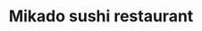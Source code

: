 ---
layout: place
title: "Mikado sushi restaurant"
permalink: /new-york/lynbrook/mikado-sushi-restaurant.html
stateAbbr: NY
stateName: New York
cityName: Lynbrook
place_id: ChIJjdCJP7xkwokRtKEw_T08wFQ
photos:
  - name: >-
      places/ChIJjdCJP7xkwokRtKEw_T08wFQ/photos/AeeoHcI4dgKo7dsE_1mo97UpqTpgqs2TK37EOftJSZ8Zulec_VYrlkKr5K8MeEMdggtWxxPB5Hp8xcZN0EVm65zauQT4G2szzSnsQvPryLPMsHQz1buDLdCtKMs5lkYTJaQX2PNWqlEV2RuipzdYBhMb7nxX0bc0dXtb8qR6TJmKkeZm1C-HAqZSA_aK0QSkorEXG8Cjtduibr1a5SCd5kCvz5Buu_tmpIQQ250L3XlgsdkrH-DQJ18z7u3FqpDArcrEb8tyfzFYFakhC8_ccXYp7POfsiM-ckSJhBqnHHSQtlBdlaTlarzpUZ-4Zo5034U2HwQwXHIpOfLImEcc3TZk8rV3vskRUMzviqaGsl9s5q0spC-Isil4t0Zp3E5HjvnFuLAGrM6fwPhs4fVrXO-N2RcdNssmiIdqmDsgNwrIFOO1lw
    widthPx: 4032
    heightPx: 1960
    authorAttributions:
      - displayName: Amanda Bachan-Ramharack
        uri: https://maps.google.com/maps/contrib/109142243663609247401
        photoUri: >-
          https://lh3.googleusercontent.com/a-/ALV-UjWkCWFy6khg2g2HRJybBJS69gneSB4OFAiVbiqzaPoQSpm26j58Yg=s100-p-k-no-mo
    flagContentUri: >-
      https://www.google.com/local/imagery/report/?cb_client=maps_api_places.places_api&image_key=!1e10!2sCIHM0ogKEICAgICE37SAOw&hl=en-US
    googleMapsUri: >-
      https://www.google.com/maps/place//data=!3m4!1e2!3m2!1sCIHM0ogKEICAgICE37SAOw!2e10!4m2!3m1!1s0x89c264bc3f89d08d:0x54c03c3dfd30a1b4
  - name: >-
      places/ChIJjdCJP7xkwokRtKEw_T08wFQ/photos/AeeoHcLYp9pkUbEMpDDBemF4BtszqsFJ8nv1yv9poXmdUgLyCLrlhwGnJwRYCyRWSpbKybnr2YL41y7pOwmMjl2mytWpojy0MFOgyu7n7ALP0buJQlmKZHKeoRTKVyUtCNEUTdACZh7lk4BYM1KKSu1VQ2hNyAkifi394AtEK3pPDHIj40TPI0WMBf5-cstaZflA14Yo_Cjy0ouHwslV8a6_yLT-ngnFG6DOjtcuqAt1FYUlT2chSQg1rQ-lZb6uq5BvtOey6A1uSg_OSFvjiLkrWQFTZAanfpfXGxJ3tEDKj2-vdTn5ECIoOlhze6UpCsps-YPw1WrK2FBRwYg2sNWNqwz2EWN6H0RuIvdvBVQgNjmkXSdlpOXWNJl_ydx1uXTrUs1CX_V5VBg4ixzsEG0zHYOgT_w78lS_x10Jf0imFE6F8g
    widthPx: 4032
    heightPx: 3024
    authorAttributions:
      - displayName: Walter Reyes
        uri: https://maps.google.com/maps/contrib/105275799351501120336
        photoUri: >-
          https://lh3.googleusercontent.com/a-/ALV-UjX0QWS5o5HYlraLIMw--WHDEoq-he5PDmtTESNSU6zviIu5gUEL=s100-p-k-no-mo
    flagContentUri: >-
      https://www.google.com/local/imagery/report/?cb_client=maps_api_places.places_api&image_key=!1e10!2sCIHM0ogKEICAgIDr3vuCTg&hl=en-US
    googleMapsUri: >-
      https://www.google.com/maps/place//data=!3m4!1e2!3m2!1sCIHM0ogKEICAgIDr3vuCTg!2e10!4m2!3m1!1s0x89c264bc3f89d08d:0x54c03c3dfd30a1b4
  - name: >-
      places/ChIJjdCJP7xkwokRtKEw_T08wFQ/photos/AeeoHcJISVmhd-EG6nNm4gP41P7u1_zAKkaL-fKYl3w_lPCjKYHlY6MU4UaJTuy8kOddln40bK7zlIJ29URSSYSfM-W2uCXGqXw5ni22QEEeIqUSq3_rKrgTrk5q489SEGjqmBBB8giPUJ2VX5SCUhabxRtMt9S7hWq9qrlMPpK5ZEk_iqi2OqGy1xwCDHzNGzEo_1XlaEnHxYnlVpsYBhKtxB37yvW51aAeuKoHTU5tzC7JLLoX4uA6P2n9lCOAkqv3A2-FQKFx6aKDflfFqRMDWGonfM47ny6m3raHKGv51HlTwR-7Di2ObsrwyV1UWDq0XTJq0f7liovoaSdSA3FY0XqkHJKDi2jESrKTZ7CDdJuqNOhMc82aUikfM5hv0m9zLWMu_KwQvHkYt7Lz1_7x1yif6B_Agd9UB13z_XsXhSQ
    widthPx: 4032
    heightPx: 2268
    authorAttributions:
      - displayName: Michael Cheng
        uri: https://maps.google.com/maps/contrib/100267348572494015328
        photoUri: >-
          https://lh3.googleusercontent.com/a-/ALV-UjXQ_TNXchchYkE0Orfw_EtC2Jd2yZdOAh4HFxkJQNa22HGwKqFnhg=s100-p-k-no-mo
    flagContentUri: >-
      https://www.google.com/local/imagery/report/?cb_client=maps_api_places.places_api&image_key=!1e10!2sCIHM0ogKEICAgIDr042ZQg&hl=en-US
    googleMapsUri: >-
      https://www.google.com/maps/place//data=!3m4!1e2!3m2!1sCIHM0ogKEICAgIDr042ZQg!2e10!4m2!3m1!1s0x89c264bc3f89d08d:0x54c03c3dfd30a1b4
  - name: >-
      places/ChIJjdCJP7xkwokRtKEw_T08wFQ/photos/AeeoHcKQA61Fn6BdQrfBihImaVI4hh-xYb0vF99TeNyWp0neNWpWesX5BLpXW_PO425qW0OCm5nAUyxa3krimFR_Ts3jvCgCg-zNvMBmmMSSfxXSvcnn_wPMXTHmzelMExlAUHT-1UesXQf7dBD0N496ZiZQ5J8Hp0Yzsr81h2rYSK7vtWCUaypmygfJj9xyEdSXN1EOsX1-nCoVsB2SoUa1Q9QgfhaNJO-M1lRE_RSFH_e0xG3e7JczXG7-P2ZrxBvmayQhyYTYSAbanHdXZPI3kS3RSokVD2_fNQ2x77c7_MWLXvvVH93hpt3xEyK1W7eZ-wG39seF69lYVscyCDZmLZ-udaJ0V7vdMmJm3iWdKjf_UGeDsV1yXXpejTyo1dbgOWhjaimuAObXCom1YiRxQUYuL_obJwtmC4ikJNeBrDIRrA
    widthPx: 3024
    heightPx: 4032
    authorAttributions:
      - displayName: John Mastroianni
        uri: https://maps.google.com/maps/contrib/115021833118199657367
        photoUri: >-
          https://lh3.googleusercontent.com/a/ACg8ocL5l_QEei58BrOjMka4_f1-kLZ6iM54iKmxRAy2nQ3rEB1IbQ=s100-p-k-no-mo
    flagContentUri: >-
      https://www.google.com/local/imagery/report/?cb_client=maps_api_places.places_api&image_key=!1e10!2sCIHM0ogKEICAgIDv7ZvlRQ&hl=en-US
    googleMapsUri: >-
      https://www.google.com/maps/place//data=!3m4!1e2!3m2!1sCIHM0ogKEICAgIDv7ZvlRQ!2e10!4m2!3m1!1s0x89c264bc3f89d08d:0x54c03c3dfd30a1b4
  - name: >-
      places/ChIJjdCJP7xkwokRtKEw_T08wFQ/photos/AeeoHcKj0v1Gr-sjtB4deqlwTVxENQplvKJYD0O6Oow6Dt-3J1d7SicjEifND9CWLvqw33q1iQDL8XondjE9-Lt8NhHOMWnjhIdvJZHE_LIVEcpgeQMHaYp7-cgvPis9tU_1Ptm9Sonr_NGKz6z6d0oJf9h0s2_91r7LHERGIhPJQmg2viS4LcL1cT1CkoNbqOCiojCxljuhz3VB7H84VaMMA9UwyHmCzQ5i1hXUYtPOmblEc301WV_sELFxraBYWCXSp2dEKP8UDTWXVyuBc7f7_wFTZiubnVXVYUCnJ63oc9Y9N3XrXdl49dKQ4jhYlJeWV3iLm6Nkdr3uVmpvRA-dtG6WPsVNfBGDrwsqYoyV8u5enc6-vfuobmd_ZdleCg5SU_FRu6EanRIC7XVvZZUfcZh0vJTClTf0ABBZ5EuqxwAsYQ
    widthPx: 3024
    heightPx: 4032
    authorAttributions:
      - displayName: Saddy Snow
        uri: https://maps.google.com/maps/contrib/107378884871885167638
        photoUri: >-
          https://lh3.googleusercontent.com/a-/ALV-UjUVPTquslcyrotC55kpvHcVsbgBX1_QddtDVZqcNuNqEEphTvOlfw=s100-p-k-no-mo
    flagContentUri: >-
      https://www.google.com/local/imagery/report/?cb_client=maps_api_places.places_api&image_key=!1e10!2sCIHM0ogKEICAgIC3xMG4Ew&hl=en-US
    googleMapsUri: >-
      https://www.google.com/maps/place//data=!3m4!1e2!3m2!1sCIHM0ogKEICAgIC3xMG4Ew!2e10!4m2!3m1!1s0x89c264bc3f89d08d:0x54c03c3dfd30a1b4
  - name: >-
      places/ChIJjdCJP7xkwokRtKEw_T08wFQ/photos/AeeoHcKojKa1OZYwX0C4_uQ89C9tHmwvvLhhdM_ketitsXmZ_E8XOoUpDVj3B5iDfVSB7Ao9ZCj3GbXEeFqcpjXXb3guzQHyAHoTv7J6jn9C2PJa_kJ5ZmJ-KpQvEyFqT-UN9ATWd1Z9oszXQOdwgF9l9d-79BAviaEJIMFPo68ppVV635zo_igdLvP6FCis2AxnvWvYbRG7_nwh_NclnhpD1mIyPJUT-lWuKQCLUGiEue-5qBFwBW3cnac3au6ruEffLEJs1lfFBb6WNCM_xWDWpyJxEnZBjKOp_HOgrcYT7KOpeoyS19-BqSluaZoZqu4GWdEFBactHjV_FKStSpJXpaZ3f0OU5R0nlCeDlq0QCD33bo0kyYlL90brI0HIUkin7YA1EsFdbgqP_Xzf2Q5olcJSLHaDzoUoH6iQwOwC3qhE2-s
    widthPx: 4640
    heightPx: 3480
    authorAttributions:
      - displayName: Edward Yew
        uri: https://maps.google.com/maps/contrib/100494195282381281236
        photoUri: >-
          https://lh3.googleusercontent.com/a/ACg8ocIo5M-UPJOpPwgpeWpERvJl4GVsRK1pmPFoOtQG-WO9HAZf8g=s100-p-k-no-mo
    flagContentUri: >-
      https://www.google.com/local/imagery/report/?cb_client=maps_api_places.places_api&image_key=!1e10!2sCIHM0ogKEICAgIC44pKr2QE&hl=en-US
    googleMapsUri: >-
      https://www.google.com/maps/place//data=!3m4!1e2!3m2!1sCIHM0ogKEICAgIC44pKr2QE!2e10!4m2!3m1!1s0x89c264bc3f89d08d:0x54c03c3dfd30a1b4
  - name: >-
      places/ChIJjdCJP7xkwokRtKEw_T08wFQ/photos/AeeoHcK3HXq8qeTEXt13deN3WcDVWiwocVn6Qqx_tBo1GkbKJKW9HFSmjyeMdmntJaegqcuRgVFpuZ85HjOv3kgGebI8E5-CzGb4-4LrNhT5PaVnKDL4TsRTav012arW2n6_mnExOP4IGznLFcF6Gh7RlshUXYeI2AocSDtOp8sAvfrDAVGqdbW8StbUs12MminIQpoWBec_hsx8nQh7JVMz8syEX2N8Rx3Ul47YKpSlR4Jvo1pIL1PMURvBItuGqY3IkTz7scn5TFdnPvYQ6Dsqyc1bX9DsGTLIwin3rZZBuNpZOFmdSI8E9ajwVZRXB_h53tMTkH9FvFE1oyVHQ6LokecxgGJA_jOSjNdever7i4pAnORdmXsch6rt5m57AwYfgdgOe_jr1mN_s-cCAUm0uG38g_GavGEkeF1H_MugRWlvLoyf
    widthPx: 3024
    heightPx: 4032
    authorAttributions:
      - displayName: John Mastroianni
        uri: https://maps.google.com/maps/contrib/115021833118199657367
        photoUri: >-
          https://lh3.googleusercontent.com/a/ACg8ocL5l_QEei58BrOjMka4_f1-kLZ6iM54iKmxRAy2nQ3rEB1IbQ=s100-p-k-no-mo
    flagContentUri: >-
      https://www.google.com/local/imagery/report/?cb_client=maps_api_places.places_api&image_key=!1e10!2sCIHM0ogKEICAgIDv7ZvlxQE&hl=en-US
    googleMapsUri: >-
      https://www.google.com/maps/place//data=!3m4!1e2!3m2!1sCIHM0ogKEICAgIDv7ZvlxQE!2e10!4m2!3m1!1s0x89c264bc3f89d08d:0x54c03c3dfd30a1b4
  - name: >-
      places/ChIJjdCJP7xkwokRtKEw_T08wFQ/photos/AeeoHcIBpxGnujYh9FoDBM44nBchBoLuHQCnWRabpY2yTOKTSlnsS6t5c-iwuFK7NpZxzQYLOx2y6XTBPe5hU5ljrdtvt6iIapKhLlUArAdNzIKR7o1U7tc_Upo6EDvTY9qj6OOcZV5Alt51TWRduhT1yWtRHr2g--Q5ZT4Jm9H-bXbePXNfBWVWXETbiMr18jXGkRRz4qEYsc8Rp2Vm4C6NyKECOwuVxL1x5tF8FYuXbYBOfqopd8mri-x7agQaru4kOKGFZoMRcaQMzuG2_bvuoJRbfOr1qioTeHePZ7sO-I3an0v7s9SeXwCDt5ekIBnMmig8rKv4DmR2fQEEeoyovvtav6AVLcGoX7-gS9DlGsRjI5GSKCI4YBoNAlDzM0DV4AQOxIIAltlsBJOhIAvi_V_LZ4XTSFVdZI8Vzn0VYBe3CFfw
    widthPx: 4032
    heightPx: 3024
    authorAttributions:
      - displayName: Erin Harvey
        uri: https://maps.google.com/maps/contrib/112536945198216448983
        photoUri: >-
          https://lh3.googleusercontent.com/a-/ALV-UjVVoeYMAeV6Q8nt3YGSOJSkCQ3krQyQX5FecBZmUARAd-c3erd8=s100-p-k-no-mo
    flagContentUri: >-
      https://www.google.com/local/imagery/report/?cb_client=maps_api_places.places_api&image_key=!1e10!2sCIHM0ogKEICAgICN-NXk9wE&hl=en-US
    googleMapsUri: >-
      https://www.google.com/maps/place//data=!3m4!1e2!3m2!1sCIHM0ogKEICAgICN-NXk9wE!2e10!4m2!3m1!1s0x89c264bc3f89d08d:0x54c03c3dfd30a1b4
  - name: >-
      places/ChIJjdCJP7xkwokRtKEw_T08wFQ/photos/AeeoHcJ91F1c9U61F3fnWKHYbGuRz0zVvh7phTKqo5LODK7qhSQIHjBzHkNqdiqFwK9ENhF2j_lnJ-TjG3DVU2-7pGiNdUJSDBB1KO5U3O4_KDygHSTq8iTk-JZuOak_PxmRC_NEG2fbmOyqpwL2k6jJioDoi8tmVl3NkAt3Viy6eYZAOqYJjJDWk7D_643hRNXohGNdWLvc7drJwr5ZeP1Crrz7RR_JSaE7VBB09pZ-OLvt7YMqrWWNxyqkjpsPZkALRxXeHCNu-iY_jKTYBCZIm7qRHhSoKBYup8tDgqLCS_61Ps87OP1h1t-5LyOSZ3pQ35qlLTmxD_MQbZJSDjeR5j9y9HRQCEUFa_s1sOY3bAc6nNJz7BxM4P1DH6LWGrTLPrQqEsw6jLPm-WWh_fEdcSegVVB6e1gxUX5ZSzSPOQr9Uw
    widthPx: 4681
    heightPx: 3511
    authorAttributions:
      - displayName: Walter Reyes
        uri: https://maps.google.com/maps/contrib/105275799351501120336
        photoUri: >-
          https://lh3.googleusercontent.com/a-/ALV-UjX0QWS5o5HYlraLIMw--WHDEoq-he5PDmtTESNSU6zviIu5gUEL=s100-p-k-no-mo
    flagContentUri: >-
      https://www.google.com/local/imagery/report/?cb_client=maps_api_places.places_api&image_key=!1e10!2sCIHM0ogKEICAgIDr3vulZA&hl=en-US
    googleMapsUri: >-
      https://www.google.com/maps/place//data=!3m4!1e2!3m2!1sCIHM0ogKEICAgIDr3vulZA!2e10!4m2!3m1!1s0x89c264bc3f89d08d:0x54c03c3dfd30a1b4
  - name: >-
      places/ChIJjdCJP7xkwokRtKEw_T08wFQ/photos/AeeoHcK7tVNTxtjlEV3yM2qc_424AqNoJNs59aWkikRhFuYanUDQ8HcDhXf5j99btOLywLFKDa9gCOcKUtao3a_zylD4_rdEhFhpRW_JhEhdGAJecnYTp9zREs0SAk4Tu7C1Y8RgOzXHF047owApyyh93ThrPm6-GL_uiU5hkNpUuaY7zbORP9UObnzrBT2zZgcOe7HsnWYBcRaYc9cLa93BCzD9WkV6WLhR1SEUNvjWQRivb4uiqpPLAGv_8cZSPdkz23jJtQOLPH3MEjdOjEd--5rMdjDi6tQelQTnd642YMfmoUtZdlV7SJCTzhts9drcJK1usyCnUzhruQc3Wtw3S9jIZVOpmfzmRyZ9ZdYUF4ZcxKUUaWdKCsPB6HVvZni7XtoLBEBzpeMVrtINe9YSkOMfPHHpxtnImsERw6UNvls
    widthPx: 3024
    heightPx: 4032
    authorAttributions:
      - displayName: John Mastroianni
        uri: https://maps.google.com/maps/contrib/115021833118199657367
        photoUri: >-
          https://lh3.googleusercontent.com/a/ACg8ocL5l_QEei58BrOjMka4_f1-kLZ6iM54iKmxRAy2nQ3rEB1IbQ=s100-p-k-no-mo
    flagContentUri: >-
      https://www.google.com/local/imagery/report/?cb_client=maps_api_places.places_api&image_key=!1e10!2sCIHM0ogKEICAgIDv7ZvlWQ&hl=en-US
    googleMapsUri: >-
      https://www.google.com/maps/place//data=!3m4!1e2!3m2!1sCIHM0ogKEICAgIDv7ZvlWQ!2e10!4m2!3m1!1s0x89c264bc3f89d08d:0x54c03c3dfd30a1b4
address: 355 Merrick Rd, Lynbrook, NY 11563, USA
street: 355 Merrick Rd
city: Lynbrook
state: NY
zip: '11563'
country: USA
neighborhood: null
latitude: '40.657620'
longitude: '-73.672894'
accessibility_options:
  wheelchairAccessibleParking: true
  wheelchairAccessibleEntrance: true
  wheelchairAccessibleRestroom: true
  wheelchairAccessibleSeating: true
business_status: OPERATIONAL
name: Mikado sushi restaurant
google_maps_links:
  directionsUri: >-
    https://www.google.com/maps/dir//''/data=!4m7!4m6!1m1!4e2!1m2!1m1!1s0x89c264bc3f89d08d:0x54c03c3dfd30a1b4!3e0
  placeUri: https://maps.google.com/?cid=6106947331652886964
  writeAReviewUri: >-
    https://www.google.com/maps/place//data=!4m3!3m2!1s0x89c264bc3f89d08d:0x54c03c3dfd30a1b4!12e1
  reviewsUri: >-
    https://www.google.com/maps/place//data=!4m4!3m3!1s0x89c264bc3f89d08d:0x54c03c3dfd30a1b4!9m1!1b1
  photosUri: >-
    https://www.google.com/maps/place//data=!4m3!3m2!1s0x89c264bc3f89d08d:0x54c03c3dfd30a1b4!10e5
primary_type: Sushi Restaurant
opening_hours:
  regular: null
  current: null
secondary_opening_hours:
  regular:
    weekdayDescriptions: null
    type: null
  current:
    weekdayDescriptions: null
    type: null
phone: (516) 887-2777
price_level: PRICE_LEVEL_MODERATE
price_range: $20 &ndash; $30
rating: '4.6'
rating_count: 221
website: http://www.mikado355.com/
description: null
reviews: null
parking_options: null
payment_options: null
allow_dogs: null
curbside_pickup: null
delivery: null
dine_in: null
good_for_children: null
good_for_groups: null
good_for_sports: null
live_music: null
menu_for_children: null
outdoor_seating: null
reservable: null
restroom: null
serves_beer: null
serves_breakfast: null
serves_brunch: null
serves_cocktails: null
serves_coffee: null
serves_dinner: null
serves_dessert: null
serves_lunch: null
serves_vegetarian_food: null
serves_wine: null
takeout: null

---
